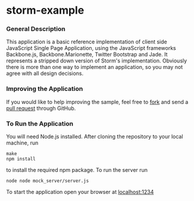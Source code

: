 storm-example
=============

### General Description

This application is a basic reference implementation of client side JavaScript Single Page Application, using the JavaScript frameworks Backbone.js, 
Backbone.Marionette, Twitter Bootstrap and Jade. It represents a stripped down version of Storm's implementation. 
Obviously there is more than one way to implement an application, so you may not agree with all design decisions. 

### Improving the Application

If you would like to help improving the sample, feel free to [fork](https://help.github.com/articles/fork-a-repo) 
and send a [pull request](https://help.github.com/articles/using-pull-requests) through GitHub.

### To Run the Application

You will need Node.js installed. After cloning the repository to your local machine, run 
    
    make
    npm install

to install the required npm package.
To run the server run
    
    node node mock_server/server.js

To start the application open your browser at [localhost:1234](http://localhost:1234)
